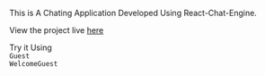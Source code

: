 This is A Chating Application Developed Using React-Chat-Engine.

View the project live [here](https://devs-cat-chat.netlify.app/)

Try it Using     
``` Guest ```   
```WelcomeGuest```